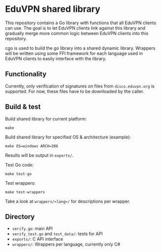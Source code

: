 # EduVPN shared library

This repository contains a Go library with functions that all EduVPN clients can use. The goal is to let EduVPN clients
link against this library and gradually merge more common logic between EduVPN clients into this repository.

cgo is used to build the go library into a shared dynamic library. Wrappers will be written using some FFI framework for
each language used in EduVPN clients to easily interface with the library.

## Functionality

Currently, only verification of signatures on files from `disco.eduvpn.org` is supported. For now, these files have to
be downloaded by the caller.

## Build & test

Build shared library for current platform:

```shell
make
```

Build shared library for specified OS & architecture (example):

```shell
make OS=windows ARCH=386
```

Results will be output in `exports/`.

Test Go code:

```shell
make test-go
```

Test wrappers:

```shell
make test-wrappers
```

Take a look at `wrappers/<lang>/` for descriptions per wrapper.

## Directory

- `verify.go`: main API
- `verify_test.go` and `test_data/`: tests for API
- `exports/`: C API interface
- `wrappers/`: Wrappers per language, currently only C#
